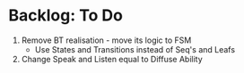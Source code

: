 # Backlog: To Do
1. Remove BT realisation - move its logic to FSM
   - Use States and Transitions instead of Seq's and Leafs
2. Change Speak and Listen equal to Diffuse Ability
